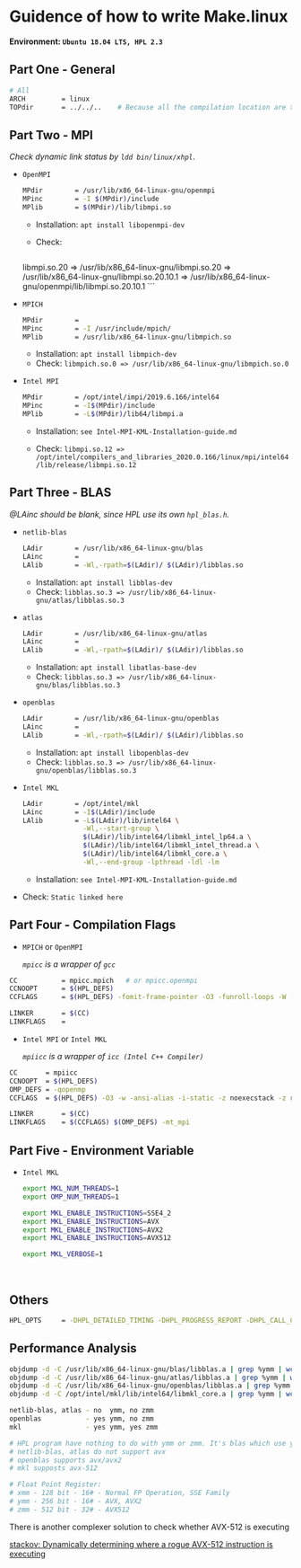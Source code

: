 # Guidence of how to write Make.linux

**Environment: `Ubuntu 18.04 LTS, HPL 2.3`**



## Part One - General

```bash
# All
ARCH         = linux
TOPdir       = ../../..    # Because all the compilation location are three level higher

```



## Part Two - MPI

*Check dynamic link status by `ldd bin/linux/xhpl`*.

* `OpenMPI`

    ```bash
    MPdir        = /usr/lib/x86_64-linux-gnu/openmpi
    MPinc        = -I $(MPdir)/include
    MPlib        = $(MPdir)/lib/libmpi.so
    ```
    
    * Installation: `apt install libopenmpi-dev`

    * Check: 

        ```bash
    libmpi.so.20 => /usr/lib/x86_64-linux-gnu/libmpi.so.20
                     => /usr/lib/x86_64-linux-gnu/libmpi.so.20.10.1
                     => /usr/lib/x86_64-linux-gnu/openmpi/lib/libmpi.so.20.10.1
        ```
    
* `MPICH`

    ```bash
    MPdir        = 
    MPinc        = -I /usr/include/mpich/
    MPlib        = /usr/lib/x86_64-linux-gnu/libmpich.so
    ```

    * Installation: `apt install libmpich-dev`
    * Check: `libmpich.so.0 => /usr/lib/x86_64-linux-gnu/libmpich.so.0`

* `Intel MPI`

    ```bash
    MPdir        = /opt/intel/impi/2019.6.166/intel64
    MPinc        = -I$(MPdir)/include
    MPlib        = -L$(MPdir)/lib64/libmpi.a
    ```

    * Installation: `see Intel-MPI-KML-Installation-guide.md`

    * Check: `libmpi.so.12 => /opt/intel/compilers_and_libraries_2020.0.166/linux/mpi/intel64/lib/release/libmpi.so.12`

      


## Part Three - BLAS

*@LAinc should be blank, since HPL use its own `hpl_blas.h`.*

* `netlib-blas`

    ```bash
    LAdir        = /usr/lib/x86_64-linux-gnu/blas
    LAinc        = 
    LAlib        = -Wl,-rpath=$(LAdir)/ $(LAdir)/libblas.so
    ```

    * Installation: `apt install libblas-dev`
    * Check: `libblas.so.3 => /usr/lib/x86_64-linux-gnu/atlas/libblas.so.3`

* `atlas`

    ```bash
    LAdir        = /usr/lib/x86_64-linux-gnu/atlas
    LAinc        = 
    LAlib        = -Wl,-rpath=$(LAdir)/ $(LAdir)/libblas.so
    ```

    * Installation: `apt install libatlas-base-dev`
    * Check: `libblas.so.3 => /usr/lib/x86_64-linux-gnu/blas/libblas.so.3`

* `openblas`

    ```bash
    LAdir        = /usr/lib/x86_64-linux-gnu/openblas
    LAinc        = 
    LAlib        = -Wl,-rpath=$(LAdir)/ $(LAdir)/libblas.so
    ```

    * Installation: `apt install libopenblas-dev`
    * Check: `libblas.so.3 => /usr/lib/x86_64-linux-gnu/openblas/libblas.so.3`

* `Intel MKL`

    ```bash
    LAdir        = /opt/intel/mkl
    LAinc        = -I$(LAdir)/include
    LAlib        = -L$(LAdir)/lib/intel64 \
                   -Wl,--start-group \
                   $(LAdir)/lib/intel64/libmkl_intel_lp64.a \
                   $(LAdir)/lib/intel64/libmkl_intel_thread.a \
                   $(LAdir)/lib/intel64/libmkl_core.a \
                   -Wl,--end-group -lpthread -ldl -lm
    ```

    * Installation: `see Intel-MPI-KML-Installation-guide.md`
* Check: `Static linked here`
  



## Part Four - Compilation Flags

* `MPICH` or `OpenMPI`

    *`mpicc` is a wrapper of `gcc`*

```bash
CC           = mpicc.mpich   # or mpicc.openmpi
CCNOOPT      = $(HPL_DEFS) 
CCFLAGS      = $(HPL_DEFS) -fomit-frame-pointer -O3 -funroll-loops -W -Wall

LINKER       = $(CC)
LINKFLAGS    =
```



*  `Intel MPI`  or  `Intel MKL`

    *`mpiicc` is a wrapper of `icc (Intel C++ Compiler)`*

```bash
CC       = mpiicc
CCNOOPT  = $(HPL_DEFS)
OMP_DEFS = -qopenmp
CCFLAGS  = $(HPL_DEFS) -O3 -w -ansi-alias -i-static -z noexecstack -z relro -z now -nocompchk -Wall

LINKER       = $(CC)
LINKFLAGS    = $(CCFLAGS) $(OMP_DEFS) -mt_mpi
```



## Part Five - Environment Variable

* `Intel MKL`

    ```bash
    export MKL_NUM_THREADS=1
    export OMP_NUM_THREADS=1
    
    export MKL_ENABLE_INSTRUCTIONS=SSE4_2
    export MKL_ENABLE_INSTRUCTIONS=AVX
    export MKL_ENABLE_INSTRUCTIONS=AVX2
    export MKL_ENABLE_INSTRUCTIONS=AVX512
    
    export MKL_VERBOSE=1
    ```


​    

## Others

```bash
HPL_OPTS     = -DHPL_DETAILED_TIMING -DHPL_PROGRESS_REPORT -DHPL_CALL_CBLAS
```



## Performance Analysis

```bash
objdump -d -C /usr/lib/x86_64-linux-gnu/blas/libblas.a | grep %ymm | wc -l
objdump -d -C /usr/lib/x86_64-linux-gnu/atlas/libblas.a | grep %ymm | wc -l
objdump -d -C /usr/lib/x86_64-linux-gnu/openblas/libblas.a | grep %ymm | wc -l
objdump -d -C /opt/intel/mkl/lib/intel64/libmkl_core.a | grep %ymm | wc -l

netlib-blas, atlas - no  ymm, no zmm
openblas           - yes ymm, no zmm
mkl                - yes ymm, yes zmm

# HPL program have nothing to do with ymm or zmm. It's blas which use ymm or zmm.
# netlib-blas, atlas do not support avx
# openblas supports avx/avx2
# mkl supposts avx-512

# Float Point Register:
# xmm - 128 bit - 16# - Normal FP Operation, SSE Family
# ymm - 256 bit - 16# - AVX, AVX2
# zmm - 512 bit - 32# - AVX512
```

  There is another complexer solution to check whether AVX-512 is executing

[stackov: Dynamically determining where a rogue AVX-512 instruction is executing](https://stackoverflow.com/questions/52008788/dynamically-determining-where-a-rogue-avx-512-instruction-is-executing)


